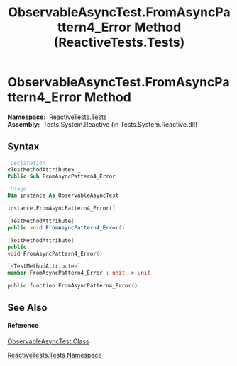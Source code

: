 ﻿---
title: ObservableAsyncTest.FromAsyncPattern4_Error Method  (ReactiveTests.Tests)
TOCTitle: FromAsyncPattern4_Error Method
ms:assetid: M:ReactiveTests.Tests.ObservableAsyncTest.FromAsyncPattern4_Error
ms:mtpsurl: https://msdn.microsoft.com/en-us/library/reactivetests.tests.observableasynctest.fromasyncpattern4_error(v=VS.103)
ms:contentKeyID: 36619490
ms.date: 06/28/2011
mtps_version: v=VS.103
f1_keywords:
- ReactiveTests.Tests.ObservableAsyncTest.FromAsyncPattern4_Error
dev_langs:
- CSharp
- JScript
- VB
- FSharp
- c++
---

# ObservableAsyncTest.FromAsyncPattern4\_Error Method

**Namespace:**  [ReactiveTests.Tests](hh289046\(v=vs.103\).md)  
**Assembly:**  Tests.System.Reactive (in Tests.System.Reactive.dll)

## Syntax

``` vb
'Declaration
<TestMethodAttribute> _
Public Sub FromAsyncPattern4_Error
```

``` vb
'Usage
Dim instance As ObservableAsyncTest

instance.FromAsyncPattern4_Error()
```

``` csharp
[TestMethodAttribute]
public void FromAsyncPattern4_Error()
```

``` c++
[TestMethodAttribute]
public:
void FromAsyncPattern4_Error()
```

``` fsharp
[<TestMethodAttribute>]
member FromAsyncPattern4_Error : unit -> unit 
```

``` jscript
public function FromAsyncPattern4_Error()
```

## See Also

#### Reference

[ObservableAsyncTest Class](hh314747\(v=vs.103\).md)

[ReactiveTests.Tests Namespace](hh289046\(v=vs.103\).md)

